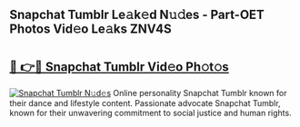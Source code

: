 ## Snapchat Tumblr Le𝚊k𝚎d N𝚞𝚍es - Part-OET Photos Vid𝚎o Le𝚊ks ZNV4S

# <h2><a href="http://fbdt9tc.evod.top/?m=Snapchat+Tumblr">🔗 👉🔴 Snapchat Tumblr Vid𝚎o Ph𝚘t𝚘s</a></h2>

[![Snapchat Tumblr N𝚞d𝚎s](https://i.imgur.com/8V9OHl7.gif)](http://fbdt9tc.evod.top/?m=Snapchat+Tumblr)
Online personality Snapchat Tumblr known for their dance and lifestyle content. Passionate advocate Snapchat Tumblr, known for their unwavering commitment to social justice and human rights. 
